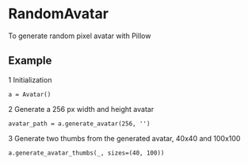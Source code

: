 # RandomAvatar
To generate random pixel avatar with Pillow

## Example
1 Initialization

    a = Avatar()

2 Generate a 256 px width and height avatar

    avatar_path = a.generate_avatar(256, '')
    
3 Generate two thumbs from the generated avatar, 40x40 and 100x100

    a.generate_avatar_thumbs(_, sizes=(40, 100))
    